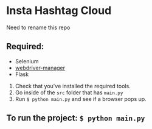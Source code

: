 # Insta Hashtag Cloud

Need to rename this repo

## Required:
- Selenium
- [webdriver-manager](https://pypi.org/project/webdriver-manager/)
- Flask

1. Check that you've installed the required tools.
2. Go inside of the `src` folder that has `main.py`
3. Run `$ python main.py` and see if a browser pops up.

## To run the project: `$ python main.py`